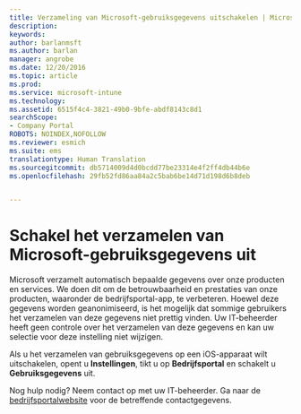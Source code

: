 ```yaml
---
title: Verzameling van Microsoft-gebruiksgegevens uitschakelen | Microsoft Docs
description: 
keywords: 
author: barlanmsft
ms.author: barlan
manager: angrobe
ms.date: 12/20/2016
ms.topic: article
ms.prod: 
ms.service: microsoft-intune
ms.technology: 
ms.assetid: 6515f4c4-3821-49b0-9bfe-abdf8143c8d1
searchScope:
- Company Portal
ROBOTS: NOINDEX,NOFOLLOW
ms.reviewer: esmich
ms.suite: ems
translationtype: Human Translation
ms.sourcegitcommit: db5714009d4d0bcdd77be23314e4f2ff4db44b6e
ms.openlocfilehash: 29fb52fd86aa84a2c5bab6be14d71d198d6b8deb


---
```


# <a name="turn-off-microsoft-usage-data-collection"></a>Schakel het verzamelen van Microsoft-gebruiksgegevens uit

Microsoft verzamelt automatisch bepaalde gegevens over onze producten en services. We doen dit om de betrouwbaarheid en prestaties van onze producten, waaronder de bedrijfsportal-app, te verbeteren. Hoewel deze gegevens worden geanonimiseerd, is het mogelijk dat sommige gebruikers het verzamelen van deze gegevens niet prettig vinden. Uw IT-beheerder heeft geen controle over het verzamelen van deze gegevens en kan uw selectie voor deze instelling niet wijzigen.

Als u het verzamelen van gebruiksgegevens op een iOS-apparaat wilt uitschakelen, opent u **Instellingen**, tikt u op **Bedrijfsportal** en schakelt u **Gebruiksgegevens** uit.

Nog hulp nodig? Neem contact op met uw IT-beheerder. Ga naar de [bedrijfsportalwebsite](http://portal.manage.microsoft.com) voor de betreffende contactgegevens.



<!--HONumber=Dec16_HO3-->



